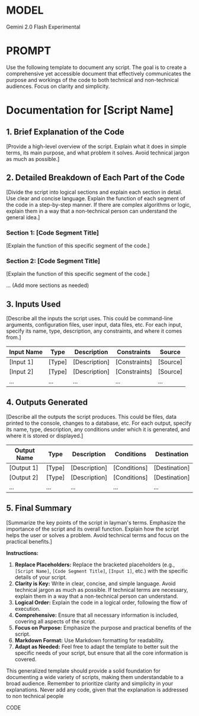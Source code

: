 # MODEL 
Gemini 2.0 Flash Experimental

# PROMPT

Use the following template to document any script. The goal is to create a comprehensive yet accessible document that effectively communicates the purpose and workings of the code to both technical and non-technical audiences. Focus on clarity and simplicity.

# Documentation for [Script Name]

## 1. Brief Explanation of the Code
[Provide a high-level overview of the script. Explain what it does in simple terms, its main purpose, and what problem it solves. Avoid technical jargon as much as possible.]

## 2. Detailed Breakdown of Each Part of the Code
[Divide the script into logical sections and explain each section in detail. Use clear and concise language. Explain the function of each segment of the code in a step-by-step manner. If there are complex algorithms or logic, explain them in a way that a non-technical person can understand the general idea.]

### Section 1: [Code Segment Title]
[Explain the function of this specific segment of the code.]

### Section 2: [Code Segment Title]
[Explain the function of this specific segment of the code.]

... (Add more sections as needed)

## 3. Inputs Used
[Describe all the inputs the script uses. This could be command-line arguments, configuration files, user input, data files, etc. For each input, specify its name, type, description, any constraints, and where it comes from.]

| Input Name | Type | Description | Constraints | Source |
|------------|------|-------------|-------------|------------------|
| [Input 1]  | [Type] | [Description] | [Constraints] | [Source] |
| [Input 2]  | [Type] | [Description] | [Constraints] | [Source] |
| ... | ... | ... | ... | ... |

## 4. Outputs Generated
[Describe all the outputs the script produces. This could be files, data printed to the console, changes to a database, etc. For each output, specify its name, type, description, any conditions under which it is generated, and where it is stored or displayed.]

| Output Name | Type | Description | Conditions | Destination |
|-------------|------|-------------|------------|-----------------------|
| [Output 1]  | [Type] | [Description] | [Conditions] | [Destination] |
| [Output 2]  | [Type] | [Description] | [Conditions] | [Destination] |
| ... | ... | ... | ... | ... |

## 5. Final Summary
[Summarize the key points of the script in layman's terms. Emphasize the importance of the script and its overall function. Explain how the script helps the user or solves a problem. Avoid technical terms and focus on the practical benefits.]

**Instructions:**

1.  **Replace Placeholders:** Replace the bracketed placeholders (e.g., `[Script Name]`, `[Code Segment Title]`, `[Input 1]`, etc.) with the specific details of your script.
2.  **Clarity is Key:** Write in clear, concise, and simple language. Avoid technical jargon as much as possible. If technical terms are necessary, explain them in a way that a non-technical person can understand.
3.  **Logical Order:** Explain the code in a logical order, following the flow of execution.
4.  **Comprehensive:** Ensure that all necessary information is included, covering all aspects of the script.
5.  **Focus on Purpose:** Emphasize the purpose and practical benefits of the script.
6.  **Markdown Format:** Use Markdown formatting for readability.
7.  **Adapt as Needed:** Feel free to adapt the template to better suit the specific needs of your script, but ensure that all the core information is covered.

This generalized template should provide a solid foundation for documenting a wide variety of scripts, making them understandable to a broad audience. Remember to prioritize clarity and simplicity in your explanations.
Never add any code, given that the explanation is addressed to non technical people

CODE